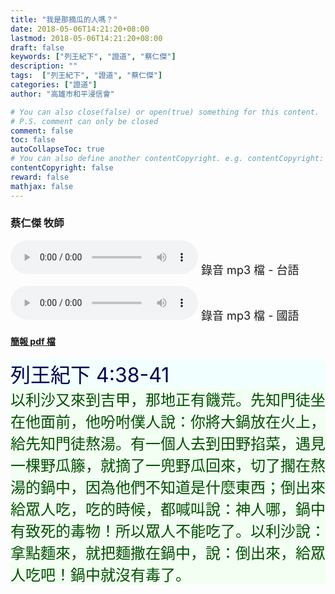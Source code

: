 ```yaml
---
title: "我是那摘瓜的人嗎？"
date: 2018-05-06T14:21:20+08:00
lastmod: 2018-05-06T14:21:20+08:00
draft: false
keywords: ["列王紀下", "證道", "蔡仁傑"]
description: ""
tags:  ["列王紀下", "證道", "蔡仁傑"]
categories: ["證道"]
author: "高雄市和平浸信會"

# You can also close(false) or open(true) something for this content.
# P.S. comment can only be closed
comment: false
toc: false
autoCollapseToc: true
# You can also define another contentCopyright. e.g. contentCopyright: "This is another copyright."
contentCopyright: false
reward: false
mathjax: false
---
```


### 蔡仁傑 牧師

<audio controls src="https://hbc.nctu.me/mp3-s/s20180506t.mp3"></audio><font size="4"> 錄音 mp3 檔 - 台語</font>

<audio controls src="https://hbc.nctu.me/mp3-s/s20180506c.mp3"></audio><font size="4"> 錄音 mp3 檔 - 國語</font>

#### [簡報 pdf 檔](/pdf-s/s20180506.pdf "我是那摘瓜的人嗎？")

<div style="background-color:#F2FFFF"><font size="6", color="#000050">
列王紀下 4:38-41
</font>
</div>

<div style="background-color:#F2FFF2"><font size="5", color="005000">
以利沙又來到吉甲，那地正有饑荒。先知門徒坐在他面前，他吩咐僕人說：你將大鍋放在火上，給先知門徒熬湯。有一個人去到田野掐菜，遇見一棵野瓜籐，就摘了一兜野瓜回來，切了擱在熬湯的鍋中，因為他們不知道是什麼東西；倒出來給眾人吃，吃的時候，都喊叫說：神人哪，鍋中有致死的毒物！所以眾人不能吃了。以利沙說：拿點麵來，就把麵撒在鍋中，說：倒出來，給眾人吃吧！鍋中就沒有毒了。
</font>
</div>